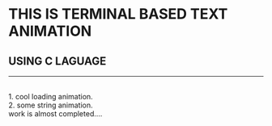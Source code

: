 # THIS IS TERMINAL BASED TEXT ANIMATION
## USING C LAGUAGE
---
<br>
1. cool loading animation.
<br>
2. some string animation.
<br>
work is almost completed....
